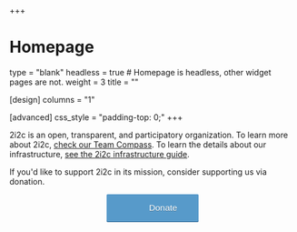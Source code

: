 +++
# Homepage
type = "blank"
headless = true  # Homepage is headless, other widget pages are not.
weight = 3
title = ""

[design]
  columns = "1"

[advanced]
  css_style = "padding-top: 0;"
+++

2i2c is an open, transparent, and participatory organization. To learn more about 2i2c, [check our Team Compass](https://team-compass.2i2c.org). To learn the details about our infrastructure, [see the 2i2c infrastructure guide](https://infrastructure.2i2c.org).

If you'd like to support 2i2c in its mission, consider supporting us via donation.

<a style="background: #579aca url(https://donorbox.org/images/red_logo.png) no-repeat 37px;color: #fff;text-decoration: none;font-family: Verdana,sans-serif;display: block;text-align: center;width:fit-content;margin:0 auto;font-size: 1.1em;padding: 15px 38px;padding-left: 75px;-webkit-border-radius: 2px;-moz-border-radius: 2px;border-radius: 2px;box-shadow: 0 1px 0 0 #1f5a89;text-shadow: 0 1px rgba(0, 0, 0, 0.3);margin:0,auto;" href="https://donorbox.org/2i2c">Donate</a>
